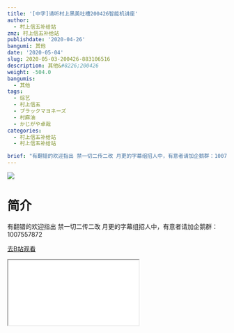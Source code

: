 ```yaml
---
title: '[中字]请听村上黑美吐槽200426智能机讲座'
author:
  - 村上信五补给站
zmz: 村上信五补给站
publishdate: '2020-04-26'
bangumi: 其他
date: '2020-05-04'
slug: 2020-05-03-200426-883106516
description: 其他&#8226;200426
weight: -504.0
bangumis:
  - 其他
tags:
  - 综艺
  - 村上信五
  - ブラックマヨネーズ
  - 村麻油
  - かじがや卓哉
categories:
  - 村上信五补给站
  - 村上信五补给站

brief: "有翻错的欢迎指出 禁一切二传二改 月更的字幕组招人中，有意者请加企鹅群：1007557872"
---
```

![](https://raw.githubusercontent.com/tcgriffith/owaraisite/master/static/tmpimg/96d7adabc570b5ff3218da76510088c8037fbed6.jpg.480.jpg)
# 简介  
有翻错的欢迎指出
禁一切二传二改
月更的字幕组招人中，有意者请加企鹅群：1007557872  

[去B站观看](https://www.bilibili.com/video/av883106516/)
<div class ="resp-container"><iframe class="testiframe" src="//player.bilibili.com/player.html?aid=883106516"", scrolling="no", allowfullscreen="true" > </iframe></div> 

